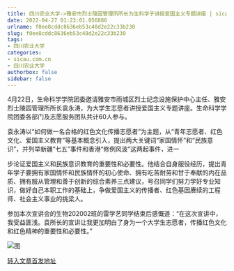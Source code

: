 ```yaml
---
title: 四川农业大学->雅安市烈士陵园管理所所长为生科学子讲授爱国主义专题讲座 | sicau.com.cn
date: 2022-04-27 01:23:01.056886
urlname: f0ee8cddc8636eb53c48d2e22c33b230
slug: f0ee8cddc8636eb53c48d2e22c33b230
tags: 
- 四川农业大学
categories:
- sicau.com.cn
- 四川农业大学
authorbox: false
sidebar: false
---
```

4月22日，生命科学学院团委邀请雅安市雨城区烈士纪念设施保护中心主任、雅安烈士陵园管理所所长袁永涛，为大学生志愿者讲授爱国主义专题讲座。生命科学学院团委各部门及志愿服务团队共计60人参与。

袁永涛以“如何做一名合格的红色文化传播志愿者”为主题，从“青年志愿者、红色文化、爱国主义教育”等基本概念引入，提出两大关键词“家国情怀”和“民族意识”，并列举新疆“七五”事件和香港“修例风波”这两起事件，进一
<!--more-->
步论证爱国主义和民族意识教育的重要性和必要性。他结合自身服役经历，提出青年学子要拥有家国情怀和民族情怀的初心使命、拥有吃苦耐劳和甘于奉献的内在品质、拥有服从管理和善于创新的综合素养三点建议，号召同学们努力学好专业知识，做好自己本职工作的基础上，争做爱国主义的传播者、红色基因赓续的工程师、社会主义事业的挑梁人。

参加本次宣讲会的生物202002班的雷学艺同学结束后感慨道：“在这次宣讲中，我受益匪浅。袁所长的宣讲让我更加明白了身为一个大学生志愿者，传播红色文化和红色精神的重要性和必要性。”

![图](https://news.sicau.edu.cn/__local/6/5A/12/BCF90A14647A75E0215BC830E4A_ABAA9E46_31E46.jpg)

[转入文章首发地址](https://news.sicau.edu.cn/info/1078/67509.htm)